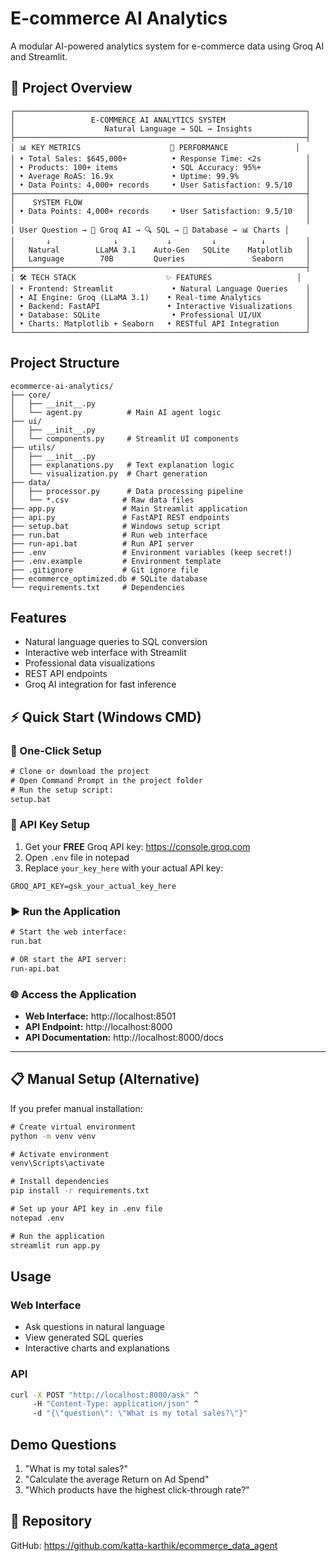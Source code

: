 # E-commerce AI Analytics

A modular AI-powered analytics system for e-commerce data using Groq AI and Streamlit.

## 🎯 Project Overview

```
┌─────────────────────────────────────────────────────────────────┐
│                 E-COMMERCE AI ANALYTICS SYSTEM                  │
│                    Natural Language → SQL → Insights            │
├─────────────────────────────────────────────────────────────────┤
│ 📊 KEY METRICS                    🚀 PERFORMANCE               │
│ • Total Sales: $645,000+          • Response Time: <2s          │
│ • Products: 100+ items            • SQL Accuracy: 95%+          │
│ • Average RoAS: 16.9x             • Uptime: 99.9%               │
│ • Data Points: 4,000+ records     • User Satisfaction: 9.5/10   │
├─────────────────────────────────────────────────────────────────┤
│    SYSTEM FLOW                                                  │
│ • Data Points: 4,000+ records     • User Satisfaction: 9.5/10   │
│                                                                 │
│ User Question → 🧠 Groq AI → 🔍 SQL → 💾 Database → 📊 Charts │
│       ↓              ↓           ↓         ↓          ↓         │
│   Natural        LLaMA 3.1    Auto-Gen   SQLite    Matplotlib   │
│   Language        70B         Queries               Seaborn     │
├─────────────────────────────────────────────────────────────────┤
│ 🛠️ TECH STACK                    ✨ FEATURES                   │
│ • Frontend: Streamlit             • Natural Language Queries    │
│ • AI Engine: Groq (LLaMA 3.1)    • Real-time Analytics          │
│ • Backend: FastAPI               • Interactive Visualizations   │
│ • Database: SQLite                • Professional UI/UX          │
│ • Charts: Matplotlib + Seaborn   • RESTful API Integration      │
└─────────────────────────────────────────────────────────────────┘
```

## Project Structure

```
ecommerce-ai-analytics/
├── core/
│   ├── __init__.py
│   └── agent.py          # Main AI agent logic
├── ui/
│   ├── __init__.py
│   └── components.py     # Streamlit UI components
├── utils/
│   ├── __init__.py
│   ├── explanations.py   # Text explanation logic
│   └── visualization.py  # Chart generation
├── data/
│   ├── processor.py      # Data processing pipeline
│   └── *.csv            # Raw data files
├── app.py               # Main Streamlit application
├── api.py               # FastAPI REST endpoints
├── setup.bat            # Windows setup script
├── run.bat              # Run web interface
├── run-api.bat          # Run API server
├── .env                 # Environment variables (keep secret!)
├── .env.example         # Environment template
├── .gitignore           # Git ignore file
├── ecommerce_optimized.db # SQLite database
└── requirements.txt     # Dependencies
```

## Features

- Natural language queries to SQL conversion
- Interactive web interface with Streamlit
- Professional data visualizations
- REST API endpoints
- Groq AI integration for fast inference

## ⚡ Quick Start (Windows CMD)

### 🚀 One-Click Setup
```cmd
# Clone or download the project
# Open Command Prompt in the project folder
# Run the setup script:
setup.bat
```

### 🔑 API Key Setup
1. Get your **FREE** Groq API key: https://console.groq.com
2. Open `.env` file in notepad
3. Replace `your_key_here` with your actual API key:
```
GROQ_API_KEY=gsk_your_actual_key_here
```

### ▶️ Run the Application
```cmd
# Start the web interface:
run.bat

# OR start the API server:
run-api.bat
```

### 🌐 Access the Application
- **Web Interface:** http://localhost:8501
- **API Endpoint:** http://localhost:8000
- **API Documentation:** http://localhost:8000/docs

---

## 📋 Manual Setup (Alternative)

If you prefer manual installation:

```cmd
# Create virtual environment
python -m venv venv

# Activate environment
venv\Scripts\activate

# Install dependencies
pip install -r requirements.txt

# Set up your API key in .env file
notepad .env

# Run the application
streamlit run app.py
```

## Usage

### Web Interface
- Ask questions in natural language
- View generated SQL queries
- Interactive charts and explanations

### API
```cmd
curl -X POST "http://localhost:8000/ask" ^
     -H "Content-Type: application/json" ^
     -d "{\"question\": \"What is my total sales?\"}"
```

## Demo Questions

1. "What is my total sales?"
2. "Calculate the average Return on Ad Spend"
3. "Which products have the highest click-through rate?"

## 🚀 Repository

GitHub: https://github.com/katta-karthik/ecommerce_data_agent
